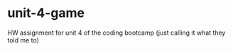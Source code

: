 # unit-4-game
HW assignment for unit 4 of the coding bootcamp (just calling it what they told me to)
